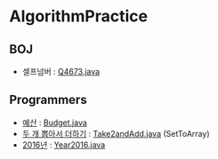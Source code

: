# AlgorithmPractice
## BOJ
- 셀프넘버 : [Q4673.java](src/backjoon/Q4673.java)
## Programmers
- [예산](https://programmers.co.kr/learn/courses/30/lessons/12982) : [Budget.java](src/programmers/Budget.java)
- [두 개 뽑아서 더하기](https://programmers.co.kr/learn/courses/30/lessons/68644) : [Take2andAdd.java](src/programmers/Take2andAdd.java) (SetToArray)
- [2016년](https://programmers.co.kr/learn/courses/30/lessons/12901) : [Year2016.java](src/programmers/Year2016.java)